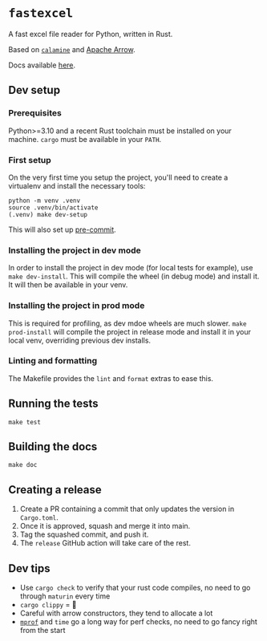 # `fastexcel`

A fast excel file reader for Python, written in Rust.

Based on [`calamine`](https://github.com/tafia/calamine) and [Apache Arrow](https://arrow.apache.org/).

Docs available [here](https://fastexcel.toucantoco.dev/).

## Dev setup

### Prerequisites

Python>=3.10 and a recent Rust toolchain must be installed on your machine. `cargo` must be available in your `PATH`.

### First setup

On the very first time you setup the project, you'll need to create a virtualenv and install the necessary tools:

```console
python -m venv .venv
source .venv/bin/activate
(.venv) make dev-setup
```

This will also set up [pre-commit](https://pre-commit.com/).

### Installing the project in dev mode

In order to install the project in dev mode (for local tests for example), use `make dev-install`.
This will compile the wheel (in debug mode) and install it. It will then be available in your venv.

### Installing the project in prod mode

This is required for profiling, as dev mdoe wheels are much slower. `make prod-install` will compile the project
in release mode and install it in your local venv, overriding previous dev installs.

### Linting and formatting

The Makefile provides the `lint` and `format` extras to ease this.

## Running the tests

`make test`

## Building the docs

`make doc`

## Creating a release

1. Create a PR containing a commit that only updates the version in `Cargo.toml`.
2. Once it is approved, squash and merge it into main.
3. Tag the squashed commit, and push it.
4. The `release` GitHub action will take care of the rest.

## Dev tips

* Use `cargo check` to verify that your rust code compiles, no need to go through `maturin` every time
* `cargo clippy` = 💖
* Careful with arrow constructors, they tend to allocate a lot
* [`mprof`](https://github.com/pythonprofilers/memory_profiler) and `time` go a long way for perf checks,
  no need to go fancy right from the start
